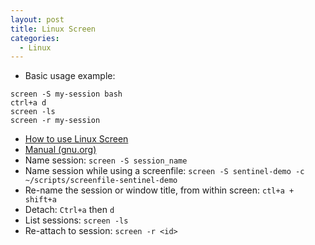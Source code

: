 ```yaml
---
layout: post
title: Linux Screen
categories:
  - Linux
---
```

* Basic usage example:  
```
screen -S my-session bash
ctrl+a d
screen -ls
screen -r my-session
```
* [How to use Linux Screen](https://linuxize.com/post/how-to-use-linux-screen/)
* [Manual (gnu.org)](https://www.gnu.org/software/screen/manual/html_node/index.html#SEC_Contents)
* Name session: `screen -S session_name`
* Name session while using a screenfile: `screen -S sentinel-demo -c ~/scripts/screenfile-sentinel-demo`
* Re-name the session or window title, from within screen: `ctl+a + shift+a`  
* Detach: `Ctrl+a` then `d`
* List sessions: `screen -ls`
* Re-attach to session: `screen -r <id>`



